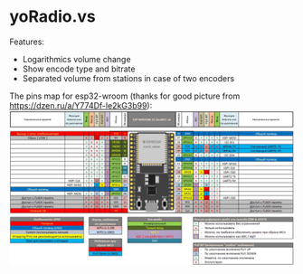 # yoRadio.vs

Features:
  * Logarithmics volume change
  * Show encode type and bitrate
  * Separated volume from stations in case of two encoders

The pins map for esp32-wroom (thanks for good picture from https://dzen.ru/a/Y774Df-le2kG3b99):
![Pinount](https://github.com/ichebyki/yoRadio.vs/blob/main/pins.png)
